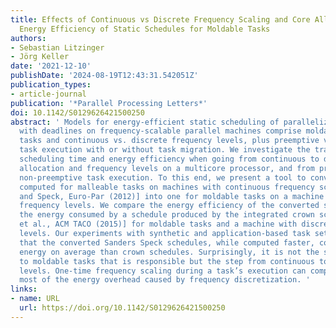 ```yaml
---
title: Effects of Continuous vs Discrete Frequency Scaling and Core Allocation on
  Energy Efficiency of Static Schedules for Moldable Tasks
authors:
- Sebastian Litzinger
- Jörg Keller
date: '2021-12-10'
publishDate: '2024-08-19T12:43:31.542051Z'
publication_types:
- article-journal
publication: '*Parallel Processing Letters*'
doi: 10.1142/S0129626421500250
abstract: ' Models for energy-efficient static scheduling of parallelizable tasks
  with deadlines on frequency-scalable parallel machines comprise moldable vs. malleable
  tasks and continuous vs. discrete frequency levels, plus preemptive vs. non-preemptive
  task execution with or without task migration. We investigate the tradeoff between
  scheduling time and energy efficiency when going from continuous to discrete core
  allocation and frequency levels on a multicore processor, and from preemptive to
  non-preemptive task execution. To this end, we present a tool to convert a schedule
  computed for malleable tasks on machines with continuous frequency scaling [Sanders
  and Speck, Euro-Par (2012)] into one for moldable tasks on a machine with discrete
  frequency levels. We compare the energy efficiency of the converted schedule to
  the energy consumed by a schedule produced by the integrated crown scheduler [Melot
  et al., ACM TACO (2015)] for moldable tasks and a machine with discrete frequency
  levels. Our experiments with synthetic and application-based task sets indicate
  that the converted Sanders Speck schedules, while computed faster, consume more
  energy on average than crown schedules. Surprisingly, it is not the step from malleable
  to moldable tasks that is responsible but the step from continuous to discrete frequency
  levels. One-time frequency scaling during a task’s execution can compensate for
  most of the energy overhead caused by frequency discretization. '
links:
- name: URL
  url: https://doi.org/10.1142/S0129626421500250
---
```

